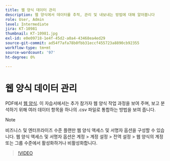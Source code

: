 ```yaml
---
title: 웹 양식 데이터 관리
description: 웹 양식에서 데이터를 추적, 관리 및 내보내는 방법에 대해 알아봅니다
role: User, Admin
level: Intermediate
jira: KT-10981
thumbnail: KT-10981.jpg
exl-id: e0e09718-1e4f-45d2-a0a4-43468ea4ed29
source-git-commit: ad54f7afa78b0fbb31eccf455723a8890cb92355
workflow-type: tm+mt
source-wordcount: '97'
ht-degree: 0%

---
```


# 웹 양식 데이터 관리

PDF에서 [웹 양식](webform.md). 이 자습서에서는 추가 참가자 웹 양식 작업 과정을 보여 주며, 보고 분석하기 위해 여러 데이터 항목을 하나의 .csv 파일로 통합하는 방법을 보여 줍니다.

>[!NOTE]
>
>비즈니스 및 엔터프라이즈 수준 플랜만 웹 양식 액세스 및 서명자 옵션을 구성할 수 있습니다. 웹 양식 액세스 및 서명자 옵션은 계정 > 계정 설정 > 전역 설정 > 웹 양식의 계정 또는 그룹 수준에서 활성화하거나 비활성화합니다.

>[!VIDEO](https://video.tv.adobe.com/v/3409607?quality=12&learn=on&hidetitle=true)
